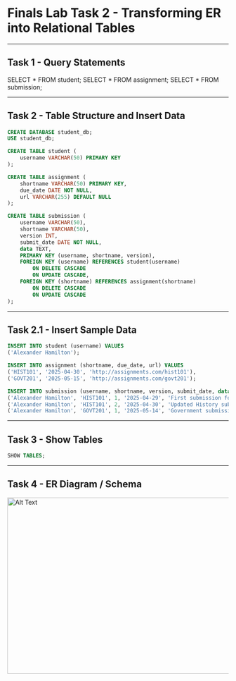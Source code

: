 # Finals Lab Task 2 - Transforming ER into Relational Tables

---

## Task 1 - Query Statements


SELECT * FROM student;
SELECT * FROM assignment;
SELECT * FROM submission;


---

## Task 2 - Table Structure and Insert Data

```sql
CREATE DATABASE student_db;
USE student_db;

CREATE TABLE student (
    username VARCHAR(50) PRIMARY KEY
);

CREATE TABLE assignment (
    shortname VARCHAR(50) PRIMARY KEY,
    due_date DATE NOT NULL,
    url VARCHAR(255) DEFAULT NULL
);

CREATE TABLE submission (
    username VARCHAR(50),
    shortname VARCHAR(50),
    version INT,
    submit_date DATE NOT NULL,
    data TEXT,
    PRIMARY KEY (username, shortname, version),
    FOREIGN KEY (username) REFERENCES student(username)
        ON DELETE CASCADE
        ON UPDATE CASCADE,
    FOREIGN KEY (shortname) REFERENCES assignment(shortname)
        ON DELETE CASCADE
        ON UPDATE CASCADE
);
```

---

## Task 2.1 - Insert Sample Data

```sql
INSERT INTO student (username) VALUES 
('Alexander Hamilton');

INSERT INTO assignment (shortname, due_date, url) VALUES 
('HIST101', '2025-04-30', 'http://assignments.com/hist101'), 
('GOVT201', '2025-05-15', 'http://assignments.com/govt201');

INSERT INTO submission (username, shortname, version, submit_date, data) VALUES 
('Alexander Hamilton', 'HIST101', 1, '2025-04-29', 'First submission for History'),
('Alexander Hamilton', 'HIST101', 2, '2025-04-30', 'Updated History submission'),
('Alexander Hamilton', 'GOVT201', 1, '2025-05-14', 'Government submission');
```

---

## Task 3 - Show Tables

```sql
SHOW TABLES;
```

---

## Task 4 - ER Diagram / Schema

 <img src="" alt="Alt Text" width="800" height="400"> 